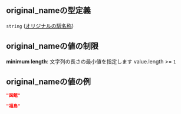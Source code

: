## original\_nameの型定義

`string` ([オリジナルの駅名称](data-properties-駅リスト-items-properties-オリジナルの駅名称.md))

## original\_nameの値の制限

**minimum length**: 文字列の長さの最小値を指定します value.length >= `1`

## original\_nameの値の例

```json
"函館"
```

```json
"福島"
```
